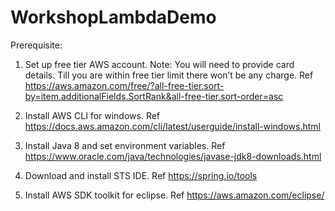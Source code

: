 # WorkshopLambdaDemo

Prerequisite:

1)	Set up free tier AWS account. Note: You will need to provide card details. Till you are within free tier limit there won’t be any charge.
Ref https://aws.amazon.com/free/?all-free-tier.sort-by=item.additionalFields.SortRank&all-free-tier.sort-order=asc

2)	Install AWS CLI for windows.
Ref https://docs.aws.amazon.com/cli/latest/userguide/install-windows.html

3)	Install Java 8 and set environment variables.
Ref https://www.oracle.com/java/technologies/javase-jdk8-downloads.html

4)	Download and install STS IDE.
Ref https://spring.io/tools

5)	Install AWS SDK toolkit for eclipse.
Ref https://aws.amazon.com/eclipse/
